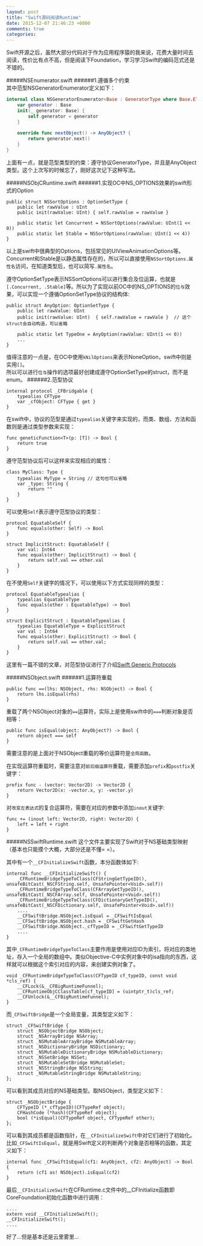 ```yaml
---
layout: post
title: "Swift源码阅读Runtime"
date: 2015-12-07 21:46:23 +0800
comments: true
categories: 
---
```


Swift开源之后，虽然大部分代码对于作为应用程序猿的我来说，花费大量时间去阅读，性价比有点不高，但是阅读下Foundation，学习学习Swift的编码范式还是不错的。

#####NSEnumerator.swift
######1.遵循多个约束<br>
其中范型NSGeneratorEnumerator定义如下：

```swift
internal class NSGeneratorEnumerator<Base : GeneratorType where Base.Element : AnyObject> : NSEnumerator {
    var generator : Base
    init(_ generator: Base) {
        self.generator = generator
    }
    
    override func nextObject() -> AnyObject? {
        return generator.next()
    }
}
```
上面有一点，就是范型类型的约束：遵守协议GeneratorType，并且是AnyObject类型。这个上次写的时候忘了，刚好这次记下这种写法。

<!--more-->
#####NSObjCRuntime.swift
######1.实现OC中NS_OPTIONS效果的swift形式的Option<br>

```
public struct NSSortOptions : OptionSetType {
    public let rawValue : UInt
    public init(rawValue: UInt) { self.rawValue = rawValue }
    
    public static let Concurrent = NSSortOptions(rawValue: UInt(1 << 0))
    public static let Stable = NSSortOptions(rawValue: UInt(1 << 4))
}
```
以上是swift中很典型的Options，包括常见的UIViewAnimationOptions等。Concurrent和Stable是以静态属性存在的，所以可以直接使用`NSSortOptions.属性名`访问，在知道类型后，也可以简写`.属性名`。

遵守OptionSetType表示NSSortOptions可以进行集合及位运算，也就是`[.Concurrent, .Stable]`等。所以为了实现以前OC中的NS_OPTIONS的`位与`效果，可以实现一个遵循OptionSetType协议的结构体:

```
public struct AnyOption: OptionSetType {
	public let rawValue: UInt
	public init(rawValue: UInt)  { self.rawValue = rawVale }  // 这个struct会自动构造，可以省略
	
	public static let TypeOne = AnyOption(rawValue: UInt(1 << 0))
	...
}
```
值得注意的一点是，在OC中使用`kNilOptions`来表示NoneOption，swift中则是实用`[]`。<br>
所以可以进行`位与`操作的选项最好创建成遵守OptionSetType的struct，而不是enum。
######2.范型协议

```
internal protocol _CFBridgable {
    typealias CFType
    var _cfObject: CFType { get }
}
```
在swift中，协议的范型是通过`typealias`关键字来实现的，而类、数组、方法和函数则是通过类型参数来实现：

```
func geneticFunction<T>(p: [T]) -> Bool {
	return true
}
```
遵守范型协议后可以这样来实现相应的属性：

```
class MyClass: Type {
    typealias MyType = String // 这句也可以省略
    var _type: String {
        return ""
    }
}
```
可以使用`Self`表示遵守范型协议的类型：

```
protocol EquatableSelf {
	func equals(other: Self) -> Bool
}

struct ImplicitStruct: EquatableSelf {
	var val: Int64
	func equals(other: ImplicitStruct) -> Bool {
		return self.val == other.val
	}
}
```
在不使用`Self`关键字的情况下，可以使用以下方式实现同样的类型：

```
protocol EquatableTypealias {
	typealias EquatableType
	func equals(other : EquatableType) -> Bool
}

struct ExplicitStruct : EquatableTypealias {
	typealias EquatableType = ExplicitStruct
	var val : Int64
	func equals(other: ExplicitStruct) -> Bool {
		return self.val == other.val;
	}
}
```
这里有一篇不错的文章，对范型协议进行了介绍[Swift Generic Protocols
](http://milen.me/writings/swift-generic-protocols/)

#####NSObject.swift
######1.运算符重载

```
public func ==(lhs: NSObject, rhs: NSObject) -> Bool {
    return lhs.isEqual(rhs)
}
```
重载了两个NSObject对象的`==`运算符，实际上是使用swift中的`===`判断对象是否相等：

```
public func isEqual(object: AnyObject?) -> Bool {
	return object === self
}
```
需要注意的是上面对于NSObject重载的等价运算符是`全局函数`。

在实现运算符重载时，需要注意对`前后缀运算符`重载，需要添加`prefix`和`postfix`关键字：

```
prefix func - (vector: Vector2D) -> Vector2D {	return Vector2D(x: -vector.x, y: -vector.y)}
```
对`改变左表达式`的复合运算符，需要在对应的参数中添加`inout`关键字:

```
func += (inout left: Vector2D, right: Vector2D) {	left = left + right}
```

#####NSSwiftRuntime.swift
这个文件主要实现了Swift对于NS基础类型映射（基本也只能摸个大概，大部分还是不懂= =）。

其中有一个`__CFInitializeSwift`函数，本分函数体如下:

```
internal func __CFInitializeSwift() {
    _CFRuntimeBridgeTypeToClass(CFStringGetTypeID(), unsafeBitCast(_NSCFString.self, UnsafePointer<Void>.self))
    _CFRuntimeBridgeTypeToClass(CFArrayGetTypeID(), unsafeBitCast(_NSCFArray.self, UnsafePointer<Void>.self))
    _CFRuntimeBridgeTypeToClass(CFDictionaryGetTypeID(), unsafeBitCast(_NSCFDictionary.self, UnsafePointer<Void>.self))
    ....
    __CFSwiftBridge.NSObject.isEqual = _CFSwiftIsEqual
    __CFSwiftBridge.NSObject.hash = _CFSwiftGetHash
    __CFSwiftBridge.NSObject._cfTypeID = _CFSwiftGetTypeID
    ....
}
```
其中`_CFRuntimeBridgeTypeToClass`主要作用是使用对应ID为索引，将对应的类地址，存入一个全局的数组中。类似Objective-C中实例对象中的isa指向的东西，这样就可以根据这个索引对应的内容，来创建实例对象了。

```
void _CFRuntimeBridgeTypeToClass(CFTypeID cf_typeID, const void *cls_ref) {
    __CFLock(&__CFBigRuntimeFunnel);
    __CFRuntimeObjCClassTable[cf_typeID] = (uintptr_t)cls_ref;
    __CFUnlock(&__CFBigRuntimeFunnel);
}
```
而`_CFSwiftBridge`是一个全局变量，其类型定义如下：

```
struct _CFSwiftBridge {
    struct _NSObjectBridge NSObject;
    struct _NSArrayBridge NSArray;
    struct _NSMutableArrayBridge NSMutableArray;
    struct _NSDictionaryBridge NSDictionary;
    struct _NSMutableDictionaryBridge NSMutableDictionary;
    struct _NSSetBridge NSSet;
    struct _NSMutableSetBridge NSMutableSet;
    struct _NSStringBridge NSString;
    struct _NSMutableStringBridge NSMutableString;
};
```
可以看到其成员对应的NS基础类型。取NSObject，类型定义如下：

```
struct _NSObjectBridge {
    CFTypeID (*_cfTypeID)(CFTypeRef object);
    CFHashCode (*hash)(CFTypeRef object);
    bool (*isEqual)(CFTypeRef object, CFTypeRef other);
};
```
可以看到其成员都是函数指针，在`__CFInitializeSwift`中对它们进行了初始化。比如`_CFSwiftIsEqual`，就是用Swift定义的判断两个对象是否相等的函数，其定义如下：

```
internal func _CFSwiftIsEqual(cf1: AnyObject, cf2: AnyObject) -> Bool {
    return (cf1 as! NSObject).isEqual(cf2)
}
```
最后`__CFInitializeSwift`在CFRuntime.c文件中的__CFInitialize函数即CoreFoundation初始化函数中进行调用：

```
....
extern void __CFInitializeSwift();
__CFInitializeSwift();
....
```
好了...但是基本还是云里雾里...
